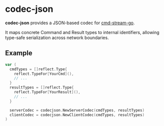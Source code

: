 # codec-json

**codec-json** provides a JSON-based codec for [cmd-stream-go](https://github.com/cmd-stream/cmd-stream-go).

It maps concrete Command and Result types to internal identifiers,
allowing type-safe serialization across network boundaries.

## Example

```go
var (
  cmdTypes = []reflect.Type{
    reflect.TypeFor[YourCmd](),
    // ...
  }
  resultTypes = []reflect.Type{
    reflect.TypeFor[YourResult](),
    // ...
  }

  serverCodec = codecjson.NewServerCodec(cmdTypes, resultTypes)
  clientCodec = codecjson.NewClientCodec(cmdTypes, resultTypes)
)
```
